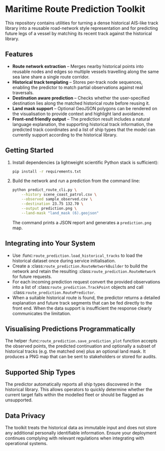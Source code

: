 # Maritime Route Prediction Toolkit

This repository contains utilities for turning a dense historical AIS-like
track library into a reusable road-network style representation and for
predicting future legs of a vessel by matching its recent track against the
historical library.

## Features

- **Route network extraction** – Merges nearby historical points into reusable
  nodes and edges so multiple vessels travelling along the same sea lane share a
  single route corridor.
- **Historical track templating** – Stores per-track node sequences, enabling the
  predictor to match partial observations against real traversals.
- **Destination aware prediction** – Checks whether the user-specified
  destination lies along the matched historical route before reusing it.
- **Land mask support** – Optional GeoJSON polygons can be rendered on the
  visualisation to provide context and highlight land avoidance.
- **Front-end friendly output** – The prediction result includes a natural
  language explanation, the supporting historical track information, the
  predicted track coordinates and a list of ship types that the model can
  currently support according to the historical library.

## Getting Started

1. Install dependencies (a lightweight scientific Python stack is sufficient):

   ```bash
   pip install -r requirements.txt
   ```

2. Build the network and run a prediction from the command line:

   ```bash
   python predict_route_cli.py \
       --history scene_coast_patrol.csv \
       --observed sample_observed.csv \
       --destination 23.75 132.70 \
       --output prediction.png \
       --land-mask "land_mask (6).geojson"
   ```

   The command prints a JSON report and generates a `prediction.png` map.

## Integrating into Your System

- Use :func:`route_prediction.load_historical_tracks` to load the historical
  dataset once during service initialisation.
- Create a :class:`route_prediction.RouteNetworkBuilder` to build the network and
  retain the resulting :class:`route_prediction.RouteNetwork` for future
  requests.
- For each incoming prediction request convert the provided observations into a
  list of :class:`route_prediction.TrackPoint` objects and call
  :class:`route_prediction.RoutePredictor`.
- When a suitable historical route is found, the predictor returns a detailed
  explanation and future track segments that can be fed directly to the front
  end. When the data support is insufficient the response clearly communicates
  the limitation.

## Visualising Predictions Programmatically

The helper :func:`route_prediction.save_prediction_plot` function accepts the
observed points, the predicted continuation and optionally a subset of historical
tracks (e.g. the matched one) plus an optional land mask. It produces a PNG map
that can be sent to stakeholders or stored for audits.

## Supported Ship Types

The predictor automatically reports all ship types discovered in the historical
library. This allows operators to quickly determine whether the current target
falls within the modelled fleet or should be flagged as unsupported.

## Data Privacy

The toolkit treats the historical data as immutable input and does not store any
additional personally identifiable information. Ensure your deployment continues
complying with relevant regulations when integrating with operational systems.

